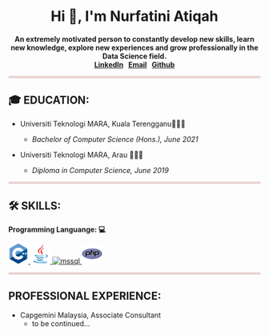 
<h1 align="center" border-radius: 25px;>Hi 👋, I'm Nurfatini Atiqah </h1>
<h4 align="center">An extremely motivated person to constantly develop new skills, learn new knowledge, explore new experiences and grow professionally in the Data Science field.<br>
  <a href="https://linkedin.com/in/nurfatiniatiqah" target="blank" font-size: 40px;>LinkedIn</a>&nbsp;&nbsp;
  <a href="mailto:nurfatiniatiqah@graduate.utm.my">Email</a>&nbsp;&nbsp;
  <a href="https://github.com/fatiniatiqah">Github</a>


<hr style="height:5px;border-width:0;background-color:#e8d6d2; border-radius: 25px;">
  
## 🎓 EDUCATION:
* Universiti Teknologi MARA, Kuala Terengganu👨🏻‍🎓
  *  *Bachelor of Computer Science (Hons.), June 2021*

* Universiti Teknologi MARA, Arau 👨🏻‍🎓
   * *Diploma in Computer Science, June 2019*

<hr style="height:5px;border-width:0;background-color:#e8d6d2; border-radius: 25px;">

## 🛠️ SKILLS:

**Programming Languange: 💻**
<p align="left"> <a href="https://www.w3schools.com/cpp/" target="_blank" rel="noreferrer"> <img src="https://raw.githubusercontent.com/devicons/devicon/master/icons/cplusplus/cplusplus-original.svg" alt="cplusplus" width="40" height="40"/> </a>  </a> <a href="https://www.java.com" target="_blank" rel="noreferrer"> <img src="https://raw.githubusercontent.com/devicons/devicon/master/icons/java/java-original.svg" alt="java" width="40" height="40"/> </a> <a href="https://www.microsoft.com/en-us/sql-server" target="_blank" rel="noreferrer"> <img src="https://www.svgrepo.com/show/303229/microsoft-sql-server-logo.svg" alt="mssql" width="40" height="40"/> </a> <a href="https://www.php.net" target="_blank" rel="noreferrer"> <img src="https://raw.githubusercontent.com/devicons/devicon/master/icons/php/php-original.svg" alt="php" width="40" height="40"/> </a>  </p>
  

<hr style="height:5px;border-width:0;background-color:#e8d6d2; border-radius: 25px;">
  
##  PROFESSIONAL EXPERIENCE:
* Capgemini Malaysia, Associate Consultant
  *  to be continued...
<!--cancel<table {
    border:2px solid;
    width:300%;
}​>

  <!--EDUCATION
  <tr>
    <td>
      <h3 align = "center">EDUCATION</h3>
    </td>
  </tr>--
  <!--EDUCATION TEXT
  <tr><td>
    <p><b>Universiti Teknologi Mara, Kuala Terengganu</b></p>
  <p><i>Bachelor of Computer Science (Hons.), June 2021</i></p>
  <br>
  <p><b>Universiti Teknologi Mara, Arau</b></p>
  <p><i>Diploma in Computer Science, Arau, May 2021</i></p>
  </td>
</tr>
<!--SKILLS
<tr>
    <td>
      <h3 align = "center">SKILLS</h3>
    </td>
  </tr>
<!--SKILLS TEXT
<tr>

  <td>
    <h3 align="left">Languages and Tools:</h3>
    <p align="left">  <a href="https://www.w3schools.com/cpp/" target="_blank" rel="noreferrer"> <img src="https://raw.githubusercontent.com/devicons/devicon/master/icons/cplusplus/cplusplus-original.svg" alt="cplusplus"   width="40" height="40"/> </a> <a href="https://www.figma.com/" target="_blank" rel="noreferrer"> <img src="https://www.vectorlogo.zone/logos/figma/figma-icon.svg" alt="figma" width="40" height="40"/> </a> <a   href="https://flutter.dev" target="_blank" rel="noreferrer"> <img src="https://www.vectorlogo.zone/logos/flutterio/flutterio-icon.svg" alt="flutter" width="40" height="40"/> </a> <a href="https://www.java.com" target="_blank" rel="noreferrer"> <img src="https://raw.githubusercontent.com/devicons/devicon/master/icons/java/java-original.svg" alt="java" width="40" height="40"/> </a> <a href="https://www.microsoft.com/en-us/sql-server" target="_blank" rel="noreferrer"> <img src="https://www.svgrepo.com/show/303229/microsoft-sql-server-logo.svg" alt="mssql" width="40" height="40"/> </a> <a href="https://www.mysql.com/" target="_blank" rel="noreferrer"> <img src="https://raw.githubusercontent.com/devicons/devicon/master/icons/mysql/mysql-original-wordmark.svg" alt="mysql" width="40" height="40"/> </a> <a href="https://nim-lang.org/" target="_blank" rel="noreferrer"> <img src="https://www.vectorlogo.zone/logos/nim-lang/nim-lang-icon.svg" alt="nim" width="40" height="40"/> </a> <a href="https://www.php.net" target="_blank" rel="noreferrer"> <img src="https://raw.githubusercontent.com/devicons/devicon/master/icons/php/php-original.svg" alt="php" width="40" height="40"/> </a> <a href="https://postman.com" target="_blank" rel="noreferrer"> <img src="https://www.vectorlogo.zone/logos/getpostman/getpostman-icon.svg" alt="postman" width="40" height="40"/> </a> </p>
  </td>
</tr>
<!--EXPERIENCES
<tr>
    <td>
      <h3 align = "center">PROFESSIONAL EXPERIENCE</h3>
    </td>
  </tr>
  <!--EXPERIENCES TEXT
  <tr><td>
    <p><b>Capgemini  Kuala Lumpur, Malaysia</b></p>
  <p><i>Bachelor of Computer Science (Hons.), June 2021</i></p>
  <br>
  <p><b>Deloitte SEA Kuala Lumpur, Malaysia</b></p>
  <p><i>Diploma in Computer Science, Arau, May 2021</i></p>
    <br>
  <p><b>Sony EMCS Selangor, Malaysia</b></p>
  <p><i>Diploma in Computer Science, Arau, May 2021</i></p>
  </td>
</tr>
</table>//
